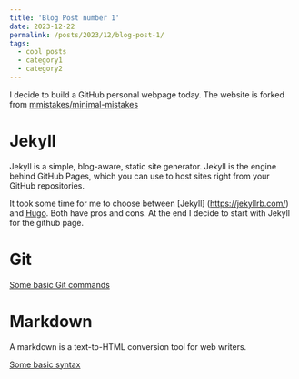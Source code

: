 ```yaml
---
title: 'Blog Post number 1'
date: 2023-12-22
permalink: /posts/2023/12/blog-post-1/
tags:
  - cool posts
  - category1
  - category2
---
```


I decide to build a GitHub personal webpage today. The website is forked from [mmistakes/minimal-mistakes](https://github.com/academicpages/academicpages.github.io)

# Jekyll

Jekyll is a simple, blog-aware, static site generator. Jekyll is the engine behind GitHub Pages, which you can use to host sites right from your GitHub repositories.

It took some time for me to choose between [Jekyll] (https://jekyllrb.com/) and [Hugo](https://gohugo.io/). Both have pros and cons. At the end I decide to start with Jekyll for the github page.


# Git

[Some basic Git commands](https://www.taniarascia.com/getting-started-with-git/)

# Markdown

A markdown is a text-to-HTML conversion tool for web writers. 

[Some basic syntax](https://www.markdownguide.org/basic-syntax/)